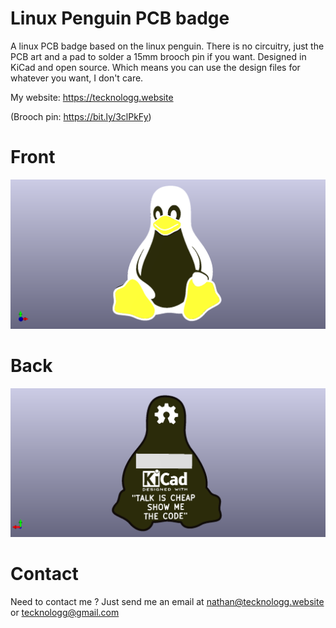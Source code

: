 # Linux Penguin PCB badge
A linux PCB badge based on the linux penguin. There is no circuitry, just the PCB art and a pad to solder a 15mm brooch pin if you want. Designed in KiCad and open source. Which means you can use the design files for whatever you want, I don't care.

My website: https://tecknologg.website

(Brooch pin: https://bit.ly/3clPkFy)


# Front 


![picture](https://github.com/Chromico/linux-penguin-PCB-badge/blob/master/front.png)


# Back


![picture](https://github.com/Chromico/linux-penguin-PCB-badge/blob/master/back.png)


# Contact

Need to contact me ? Just send me an email at nathan@tecknologg.website or tecknologg@gmail.com
